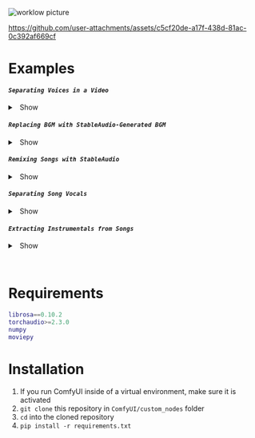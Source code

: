 ![worklow picture](https://github.com/christian-byrne/audio-separation-nodes-comfyui/blob/demo-files/wiki/pics/Selection_016.png?raw=true)

https://github.com/user-attachments/assets/c5cf20de-a17f-438d-81ac-0c392af669cf

# Examples

#### _`Separating Voices in a Video`_

<details>

<summary> &nbsp; Show </summary>

> [!NOTE]
>
> In order to load videos into the LoadAudio Node, change [this line](https://github.com/comfyanonymous/ComfyUI/blob/faa57430b0ff882275b1afcf6610e8e9f8a5929b/comfy_extras/nodes_audio.py#L185) in your Comfy install to include the video's extension (e.g., `.mp4`)

[workflow.json](./example_workflows/isolate-vocals-video.json)

https://github.com/user-attachments/assets/c5af418e-7137-4c36-b86e-3352cf558ea8

</details>

#### _`Replacing BGM with StableAudio-Generated BGM`_

<details>
  
<summary> &nbsp; Show </summary>

> [!NOTE]
>
> In order to load videos into the LoadAudio Node, change [this line](https://github.com/comfyanonymous/ComfyUI/blob/faa57430b0ff882275b1afcf6610e8e9f8a5929b/comfy_extras/nodes_audio.py#L185) in your Comfy install to include the video's extension (e.g., `.mp4`)

You can use this to replace copyrighted BGM in a video with new BGM. You can set the denoise low, so that the new BGM is still stimilar to the original.

[workflow json](./example_workflows/replace-bgm.json)

https://github.com/user-attachments/assets/a7d5656b-5f8b-439a-936f-6ebb6a0d538a

</details>

#### _`Remixing Songs with StableAudio`_

<details>

<summary> &nbsp; Show </summary>

- [workflow json](./example_workflows/remix-songs.json)
- [example output (audio file) with embedded workflow](https://github.com/christian-byrne/audio-separation-nodes-comfyui/raw/refs/heads/demo-files/wiki/examples/ComfyUI_temp_iaepj_00001_.flac)
- [example output (audio file) with embedded workflow](https://github.com/christian-byrne/audio-separation-nodes-comfyui/raw/refs/heads/demo-files/wiki/examples/ComfyUI_00002_.flac)

</details>

#### _`Separating Song Vocals`_

<details>

<summary> &nbsp; Show </summary>

[workflow.json](./example_workflows/isolate-vocals-song.json)

https://github.com/user-attachments/assets/c5cf20de-a17f-438d-81ac-0c392af669cf

</details>

#### _`Extracting Instrumentals from Songs`_

<details>

<summary> &nbsp; Show </summary>

- [workflow json](./example_workflows/extract-instrumental.json)

</details>

&nbsp;

# Requirements

```m
librosa==0.10.2
torchaudio>=2.3.0
numpy
moviepy
```

# Installation

1. If you run ComfyUI inside of a virtual environment, make sure it is activated
1. `git clone` this repository in `ComfyUI/custom_nodes` folder
1. `cd` into the cloned repository
1. `pip install -r requirements.txt`
